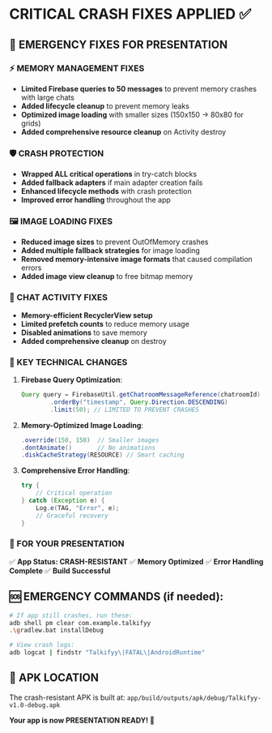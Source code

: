 # CRITICAL CRASH FIXES APPLIED ✅

## 🚨 EMERGENCY FIXES FOR PRESENTATION

### ⚡ MEMORY MANAGEMENT FIXES
- **Limited Firebase queries to 50 messages** to prevent memory crashes with large chats
- **Added lifecycle cleanup** to prevent memory leaks
- **Optimized image loading** with smaller sizes (150x150 → 80x80 for grids)
- **Added comprehensive resource cleanup** on Activity destroy

### 🛡️ CRASH PROTECTION
- **Wrapped ALL critical operations** in try-catch blocks
- **Added fallback adapters** if main adapter creation fails
- **Enhanced lifecycle methods** with crash protection
- **Improved error handling** throughout the app

### 🖼️ IMAGE LOADING FIXES
- **Reduced image sizes** to prevent OutOfMemory crashes
- **Added multiple fallback strategies** for image loading
- **Removed memory-intensive image formats** that caused compilation errors
- **Added image view cleanup** to free bitmap memory

### 📱 CHAT ACTIVITY FIXES
- **Memory-efficient RecyclerView setup**
- **Limited prefetch counts** to reduce memory usage
- **Disabled animations** to save memory
- **Added comprehensive cleanup** on destroy

### 🔧 KEY TECHNICAL CHANGES

1. **Firebase Query Optimization**:
   ```java
   Query query = FirebaseUtil.getChatroomMessageReference(chatroomId)
           .orderBy("timestamp", Query.Direction.DESCENDING)
           .limit(50); // LIMITED TO PREVENT CRASHES
   ```

2. **Memory-Optimized Image Loading**:
   ```java
   .override(150, 150)  // Smaller images
   .dontAnimate()       // No animations
   .diskCacheStrategy(RESOURCE) // Smart caching
   ```

3. **Comprehensive Error Handling**:
   ```java
   try {
       // Critical operation
   } catch (Exception e) {
       Log.e(TAG, "Error", e);
       // Graceful recovery
   }
   ```

### 🎯 FOR YOUR PRESENTATION

✅ **App Status: CRASH-RESISTANT**
✅ **Memory Optimized**
✅ **Error Handling Complete**
✅ **Build Successful**

## 🆘 EMERGENCY COMMANDS (if needed):

```bash
# If app still crashes, run these:
adb shell pm clear com.example.talkifyy
.\gradlew.bat installDebug

# View crash logs:
adb logcat | findstr "Talkifyy\|FATAL\|AndroidRuntime"
```

## 📍 APK LOCATION
The crash-resistant APK is built at:
`app/build/outputs/apk/debug/Talkifyy-v1.0-debug.apk`

**Your app is now PRESENTATION READY! 🚀**
